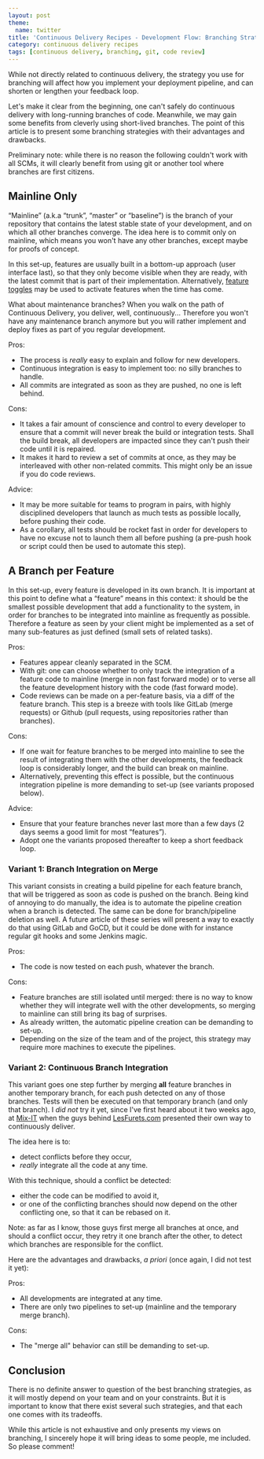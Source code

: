 ```yaml
---
layout: post
theme:
  name: twitter
title: 'Continuous Delivery Recipes - Development Flow: Branching Strategies'
category: continuous delivery recipes
tags: [continuous delivery, branching, git, code review]
---
```

While not directly related to continuous delivery, the strategy you use for branching will affect how you implement your deployment pipeline, and can shorten or lengthen your feedback loop.

Let's make it clear from the beginning, one can't safely do continuous delivery with long-running branches of code. Meanwhile, we may gain some benefits from cleverly using short-lived branches. The point of this article is to present some branching strategies with their advantages and drawbacks.

Preliminary note: while there is no reason the following couldn't work with all SCMs, it will clearly benefit from using git or another tool where branches are first citizens.

## Mainline Only

“Mainline” (a.k.a “trunk”, “master” or “baseline”) is the branch of your repository that contains the latest stable state of your development, and on which all other branches converge. The idea here is to commit only on mainline, which means you won't have any other branches, except maybe for proofs of concept.

In this set-up, features are usually built in a bottom-up approach (user interface last), so that they only become visible when they are ready, with the latest commit that is part of their implementation. Alternatively, [feature toggles](http://martinfowler.com/bliki/FeatureToggle.html) may be used to activate features when the time has come.

What about maintenance branches? When you walk on the path of Continuous Delivery, you deliver, well, continuously... Therefore you won't have any maintenance branch anymore but you will rather implement and deploy fixes as part of you regular development.


Pros:

- The process is *really* easy to explain and follow for new developers.
- Continuous integration is easy to implement too: no silly branches to handle.
- All commits are integrated as soon as they are pushed, no one is left behind.

Cons:

- It takes a fair amount of conscience and control to every developer to ensure that a commit will never break the build or integration tests. Shall the build break, all developers are impacted since they can't push their code until it is repaired.
- It makes it hard to review a set of commits at once, as they may be interleaved with other non-related commits. This might only be an issue if you do code reviews.

Advice:

- It may be more suitable for teams to program in pairs, with highly disciplined developers that launch as much tests as possible locally, before pushing their code.
- As a corollary, all tests should be rocket fast in order for developers to have no excuse not to launch them all before pushing (a pre-push hook or script could then be used to automate this step).


## A Branch per Feature

In this set-up, every feature is developed in its own branch. It is important at this point to define what a “feature” means in this context: it should be the smallest possible development that add a functionality to the system, in order for branches to be integrated into mainline as frequently as possible. Therefore a feature as seen by your client might be implemented as a set of many sub-features as just defined (small sets of related tasks).

Pros:

- Features appear cleanly separated in the SCM.
- With git: one can choose whether to only track the integration of a feature code to mainline (merge in non fast forward mode) or to verse all the feature development history with the code (fast forward mode).
- Code reviews can be made on a per-feature basis, via a diff of the feature branch. This step is a breeze with tools like GitLab (merge requests) or Github (pull requests, using repositories rather than branches).

Cons:

- If one wait for feature branches to be merged into mainline to see the result of integrating them with the other developments, the feedback loop is considerably longer, and the build can break on mainline.
- Alternatively, preventing this effect is possible, but the continuous integration pipeline is more demanding to set-up (see variants proposed below).

Advice:

- Ensure that your feature branches never last more than a few days (2 days seems a good limit for most “features”).
- Adopt one the variants proposed thereafter to keep a short feedback loop.


### Variant 1: Branch Integration on Merge

This variant consists in creating a build pipeline for each feature branch, that will be triggered as soon as code is pushed on the branch. Being kind of annoying to do manually, the idea is to automate the pipeline creation when a branch is detected. The same can be done for branch/pipeline deletion as well. A future article of these series will present a way to exactly do that using GitLab and GoCD, but it could be done with for instance regular git hooks and some Jenkins magic.

Pros:

- The code is now tested on each push, whatever the branch.

Cons:

- Feature branches are still isolated until merged: there is no way to know whether they will integrate well with the other developments, so merging to mainline can still bring its bag of surprises.
- As already written, the automatic pipeline creation can be demanding to set-up.
- Depending on the size of the team and of the project, this strategy may require more machines to execute the pipelines.


### Variant 2: Continuous Branch Integration

This variant goes one step further by merging **all** feature branches in another temporary branch, for each push detected on any of those branches. Tests will then be executed on that temporary branch (and only that branch). I *did not* try it yet, since I've first heard about it two weeks ago, at [Mix-IT](http://www.mix-it.fr/session/381/des-petits-pas-vers-le-continuous-delivery) when the guys behind [LesFurets.com](https://www.lesfurets.com/) presented their own way to continuously deliver.

The idea here is to:

- detect conflicts before they occur,
- *really* integrate all the code at any time.

With this technique, should a conflict be detected:

- either the code can be modified to avoid it,
- or one of the conflicting branches should now depend on the other conflicting one, so that it can be rebased on it.

Note: as far as I know, those guys first merge all branches at once, and should a conflict occur, they retry it one branch after the other, to detect which branches are responsible for the conflict.

Here are the advantages and drawbacks, _a priori_ (once again, I did not test it yet):

Pros:

- All developments are integrated at any time.
- There are only two pipelines to set-up (mainline and the temporary merge branch).

Cons:

- The "merge all" behavior can still be demanding to set-up.


## Conclusion

There is no definite answer to question of the best branching strategies, as it will mostly depend on your team and on your constraints. But it is important to know that there exist several such strategies, and that each one comes with its tradeoffs.

While this article is not exhaustive and only presents my views on branching, I sincerely hope it will bring ideas to some people, me included. So please comment!
